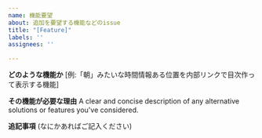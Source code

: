 ```yaml
---
name: 機能要望
about: 追加を要望する機能などのissue
title: "[Feature]"
labels: ''
assignees: ''

---
```


**どのような機能か**
[例:「朝」みたいな時間情報ある位置を内部リンクで目次作って表示する機能]

**その機能が必要な理由**
A clear and concise description of any alternative solutions or features you've considered.

**追記事項**
(なにかあればご記入ください)
